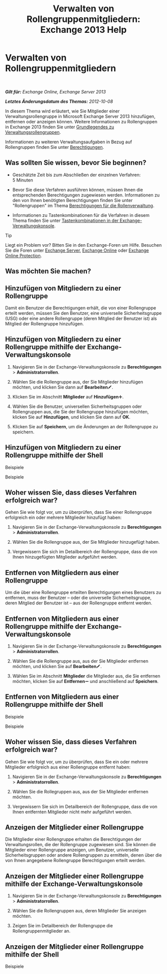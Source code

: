﻿---
title: 'Verwalten von Rollengruppenmitgliedern: Exchange 2013 Help'
TOCTitle: Verwalten von Rollengruppenmitgliedern
ms:assetid: c064729d-7cda-47fc-b105-acf4b300d430
ms:mtpsurl: https://technet.microsoft.com/de-de/library/JJ657492(v=EXCHG.150)
ms:contentKeyID: 50476617
ms.date: 05/22/2018
mtps_version: v=EXCHG.150
ms.translationtype: MT
---

# Verwalten von Rollengruppenmitgliedern

 

_**Gilt für:** Exchange Online, Exchange Server 2013_

_**Letztes Änderungsdatum des Themas:** 2012-10-08_

In diesem Thema wird erläutert, wie Sie Mitglieder einer Verwaltungsrollengruppe in Microsoft Exchange Server 2013 hinzufügen, entfernen oder anzeigen können. Weitere Informationen zu Rollengruppen in Exchange 2013 finden Sie unter [Grundlegendes zu Verwaltungsrollengruppen](understanding-management-role-groups-exchange-2013-help.md).

Informationen zu weiteren Verwaltungsaufgaben in Bezug auf Rollengruppen finden Sie unter [Berechtigungen](permissions-exchange-2013-help.md).

## Was sollten Sie wissen, bevor Sie beginnen?

  - Geschätzte Zeit bis zum Abschließen der einzelnen Verfahren: 5 Minuten

  - Bevor Sie diese Verfahren ausführen können, müssen Ihnen die entsprechenden Berechtigungen zugewiesen werden. Informationen zu den von Ihnen benötigten Berechtigungen finden Sie unter "Rollengruppen" im Thema [Berechtigungen für die Rollenverwaltung](role-management-permissions-exchange-2013-help.md).

  - Informationen zu Tastenkombinationen für die Verfahren in diesem Thema finden Sie unter [Tastenkombinationen in der Exchange-Verwaltungskonsole](keyboard-shortcuts-in-the-exchange-admin-center-exchange-online-protection-help.md).


> [!TIP]
> Liegt ein Problem vor? Bitten Sie in den Exchange-Foren um Hilfe. Besuchen Sie die Foren unter <A href="https://go.microsoft.com/fwlink/p/?linkid=60612">Exchange Server</A>, <A href="https://go.microsoft.com/fwlink/p/?linkid=267542">Exchange Online</A> oder <A href="https://go.microsoft.com/fwlink/p/?linkid=285351">Exchange Online Protection</A>.



## Was möchten Sie machen?

## Hinzufügen von Mitgliedern zu einer Rollengruppe

Damit ein Benutzer die Berechtigungen erhält, die von einer Rollengruppe erteilt werden, müssen Sie den Benutzer, eine universelle Sicherheitsgruppe (USG) oder eine andere Rollengruppe (deren Mitglied der Benutzer ist) als Mitglied der Rollengruppe hinzufügen.

## Hinzufügen von Mitgliedern zu einer Rollengruppe mithilfe der Exchange-Verwaltungskonsole

1.  Navigieren Sie in der Exchange-Verwaltungskonsole zu **Berechtigungen** \> **Administratorrollen**.

2.  Wählen Sie die Rollengruppe aus, der Sie Mitglieder hinzufügen möchten, und klicken Sie dann auf **Bearbeiten**![Bearbeitungssymbol](images/Bb124582.6f53ccb2-1f13-4c02-bea0-30690e6ea71d(EXCHG.150).gif "Bearbeitungssymbol").

3.  Klicken Sie im Abschnitt **Mitglieder** auf **Hinzufügen**![Hinzufügen (Symbol)](images/JJ218640.c1e75329-d6d7-4073-a27d-498590bbb558(EXCHG.150).gif "Hinzufügen (Symbol)").

4.  Wählen Sie die Benutzer, universellen Sicherheitsgruppen oder Rollengruppen aus, die Sie der Rollengruppe hinzufügen möchten, klicken Sie auf **Hinzufügen**, und klicken Sie dann auf **OK**.

5.  Klicken Sie auf **Speichern**, um die Änderungen an der Rollengruppe zu speichern.

## Hinzufügen von Mitgliedern zu einer Rollengruppe mithilfe der Shell

Beispiele

Beispiele

## Woher wissen Sie, dass dieses Verfahren erfolgreich war?

Gehen Sie wie folgt vor, um zu überprüfen, dass Sie einer Rollengruppe erfolgreich ein oder mehrere Mitglieder hinzufügt haben:

1.  Navigieren Sie in der Exchange-Verwaltungskonsole zu **Berechtigungen** \> **Administratorrollen**.

2.  Wählen Sie die Rollengruppe aus, der Sie Mitglieder hinzugefügt haben.

3.  Vergewissern Sie sich im Detailbereich der Rollengruppe, dass die von Ihnen hinzugefügten Mitglieder aufgeführt werden.

## Entfernen von Mitgliedern aus einer Rollengruppe

Um die über eine Rollengruppe erteilten Berechtigungen eines Benutzers zu entfernen, muss der Benutzer – oder die universelle Sicherheitsgruppe, deren Mitglied der Benutzer ist – aus der Rollengruppe entfernt werden.

## Entfernen von Mitgliedern aus einer Rollengruppe mithilfe der Exchange-Verwaltungskonsole

1.  Navigieren Sie in der Exchange-Verwaltungskonsole zu **Berechtigungen** \> **Administratorrollen**.

2.  Wählen Sie die Rollengruppe aus, aus der Sie Mitglieder entfernen möchten, und klicken Sie auf **Bearbeiten**![Bearbeitungssymbol](images/Bb124582.6f53ccb2-1f13-4c02-bea0-30690e6ea71d(EXCHG.150).gif "Bearbeitungssymbol").

3.  Wählen Sie im Abschnitt **Mitglieder** die Mitglieder aus, die Sie entfernen möchten, klicken Sie auf **Entfernen**![Entfernen (Symbol)](images/JJ657492.479b6ced-8d64-4277-a725-f17fea202b28(EXCHG.150).gif "Entfernen (Symbol)") und anschließend auf **Speichern**.

## Entfernen von Mitgliedern aus einer Rollengruppe mithilfe der Shell

Beispiele

Beispiele

## Woher wissen Sie, dass dieses Verfahren erfolgreich war?

Gehen Sie wie folgt vor, um zu überprüfen, dass Sie ein oder mehrere Mitglieder erfolgreich aus einer Rollengruppe entfernt haben:

1.  Navigieren Sie in der Exchange-Verwaltungskonsole zu **Berechtigungen** \> **Administratorrollen**.

2.  Wählen Sie die Rollegruppen aus, aus der Sie Mitglieder entfernen möchten.

3.  Vergewissern Sie sich im Detailbereich der Rollengruppe, dass die von Ihnen entfernten Mitglieder nicht mehr aufgeführt werden.

## Anzeigen der Mitglieder einer Rollengruppe

Die Mitglieder einer Rollengruppe erhalten die Berechtigungen der Verwaltungsrollen, die der Rollengruppe zugewiesen sind. Sie können die Mitglieder einer Rollengruppe anzeigen, um Benutzer, universelle Sicherheitsgruppen oder andere Rollengruppen zu ermitteln, denen über die von Ihnen angegebene Rollengruppe Berechtigungen erteilt werden.

## Anzeigen der Mitglieder einer Rollengruppe mithilfe der Exchange-Verwaltungskonsole

1.  Navigieren Sie in der Exchange-Verwaltungskonsole zu **Berechtigungen** \> **Administratorrollen**.

2.  Wählen Sie die Rollengruppen aus, deren Mitglieder Sie anzeigen möchten.

3.  Zeigen Sie im Detailbereich der Rollengruppe die Rollengruppenmitglieder an.

## Anzeigen der Mitglieder einer Rollengruppe mithilfe der Shell

Beispiele

